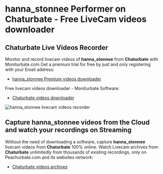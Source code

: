 # hanna_stonnee Performer on Chaturbate - Free LiveCam videos downloader

## Chaturbate Live Videos Recorder

Monitor and record livecam videos of **hanna_stonnee** from **Chaturbate** with Moniturbate.com
Get a premium trial for free by just and only registering with your Email address:
* [hanna_stonnee Premium videos downloader](https://moniturbate.com/request-demo-licence-key.html)

Free livecam videos downloader - Moniturbate Software:
* [Chaturbate videos downloader](https://moniturbate.com/moniturbate-download-software.html)

![hanna_stonnee livecam videos recorder](https://peachurnet.com/templates/moniturbate-software.png)


## Capture hanna_stonnee videos from the Cloud and watch your recordings on Streaming

Without the need of downloading a software, capture **hanna_stonnee** livecam videos from **Chaturbate** 100% online.
Watch Livecam archives from **Chaturbate** unlimitedly from thousands of existing recordings, only on Peachurbate.com and its websites network:
* [Chaturbate videos archives](https://peachurnet.com/)